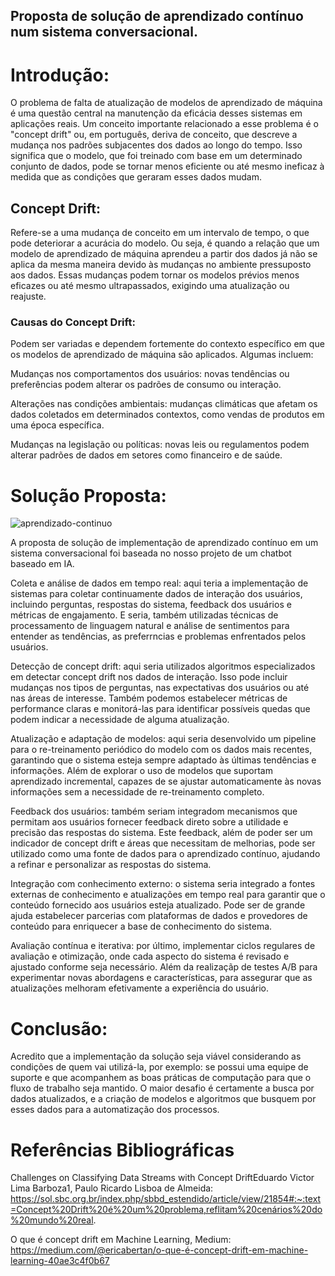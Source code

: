 ## Proposta de solução de aprendizado contínuo num sistema conversacional.

# Introdução:

O problema de falta de atualização de modelos de aprendizado de máquina é uma questão central na manutenção da eficácia desses sistemas em aplicações reais. Um conceito importante relacionado a esse problema é o "concept drift" ou,  em português, deriva de conceito, que descreve a mudança nos padrões subjacentes dos dados ao longo do tempo. Isso significa que o modelo, que foi treinado com base em um determinado conjunto de dados, pode se tornar menos eficiente ou até mesmo ineficaz à medida que as condições que geraram esses dados mudam.

## Concept Drift:

Refere-se a uma mudança de conceito em um intervalo de tempo, o que pode deteriorar a acurácia do modelo. Ou seja, é quando a relação que um modelo de aprendizado de máquina aprendeu a partir dos dados já não se aplica da mesma maneira devido às mudanças no ambiente pressuposto aos dados. Essas mudanças podem tornar os modelos prévios menos eficazes ou até mesmo ultrapassados, exigindo uma atualização ou reajuste.

### Causas do Concept Drift:

Podem ser variadas e dependem fortemente do contexto específico em que os modelos de aprendizado de máquina são aplicados. Algumas incluem:

Mudanças nos comportamentos dos usuários: novas tendências ou preferências podem alterar os padrões de consumo ou interação.

Alterações nas condições ambientais: mudanças climáticas que afetam os dados coletados em determinados contextos, como vendas de produtos em uma época específica.

Mudanças na legislação ou políticas: novas leis ou regulamentos podem alterar padrões de dados em setores como financeiro e de saúde.


# Solução Proposta: 

![aprendizado-continuo](https://github.com/emoly10022/ML-ponderada-M7S3/assets/110625232/fc34ddee-4d39-451a-8ca0-c16ebf5b8566)


A proposta de solução de implementação de aprendizado contínuo em um sistema conversacional foi baseada no nosso projeto de um chatbot baseado em IA.

Coleta e análise de dados em tempo real: aqui teria a implementação de  sistemas para coletar continuamente dados de interação dos usuários, incluindo perguntas, respostas do sistema, feedback dos usuários e métricas de engajamento. E seria, também utilizadas técnicas de processamento de linguagem natural e análise de sentimentos para entender as tendências, as preferrncias e problemas enfrentados pelos usuários.

Detecção de concept drift: aqui seria utilizados algoritmos especializados em detectar concept drift nos dados de interação. Isso pode incluir mudanças nos tipos de perguntas, nas expectativas dos usuários ou até nas áreas de interesse. Também podemos estabelecer métricas de performance claras e monitorá-las para identificar possíveis quedas que podem indicar a necessidade de alguma atualização.

Atualização e adaptação de modelos: aqui seria desenvolvido um pipeline para o re-treinamento periódico do modelo com os dados mais recentes, garantindo que o sistema esteja sempre adaptado às últimas tendências e informações. Além de explorar o uso de modelos que suportam aprendizado incremental, capazes de se ajustar automaticamente às novas informações sem a necessidade de re-treinamento completo.

Feedback dos usuários: também seriam integradom mecanismos que permitam aos usuários fornecer feedback direto sobre a utilidade e precisão das respostas do sistema. Este feedback, além de poder ser um indicador de concept drift e áreas que necessitam de melhorias, pode ser utilizado como uma fonte de dados para o aprendizado contínuo, ajudando a refinar e personalizar as respostas do sistema.

Integração com conhecimento externo: o sistema seria integrado a fontes externas de conhecimento e atualizações em tempo real para garantir que o conteúdo fornecido aos usuários esteja atualizado. Pode ser de grande ajuda estabelecer parcerias com plataformas de dados e provedores de conteúdo para enriquecer a base de conhecimento do sistema.

Avaliação contínua e iterativa: por último, implementar ciclos regulares de avaliação e otimização, onde cada aspecto do sistema é revisado e ajustado conforme seja necessário. Além da realizaçãp de testes A/B para experimentar novas abordagens e características, para assegurar que as atualizações melhoram efetivamente a experiência do usuário.


# Conclusão:

Acredito que a implementação da solução seja viável considerando as condições de quem vai utilizá-la, por exemplo: se possui uma equipe de suporte e que acompanhem as boas práticas de computação para que o fluxo de trabalho seja mantido. O maior desafio é certamente a busca por dados atualizados, e a criação de modelos e algoritmos que busquem por esses dados para a automatização dos processos.


# Referências Bibliográficas

Challenges on Classifying Data Streams with Concept DriftEduardo Victor Lima Barboza1, Paulo Ricardo Lisboa de Almeida: https://sol.sbc.org.br/index.php/sbbd_estendido/article/view/21854#:~:text=Concept%20Drift%20é%20um%20problema,reflitam%20cenários%20do%20mundo%20real.

O que é concept drift em Machine Learning, Medium:
https://medium.com/@ericabertan/o-que-é-concept-drift-em-machine-learning-40ae3c4f0b67
